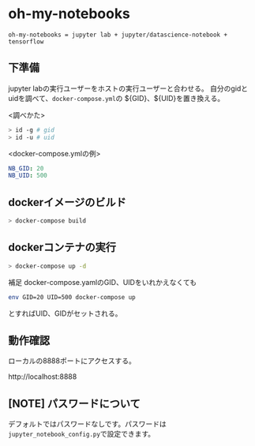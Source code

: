 # oh-my-notebooks

```oh-my-notebooks = jupyter lab + jupyter/datascience-notebook + tensorflow```

## 下準備

jupyter labの実行ユーザーをホストの実行ユーザーと合わせる。
自分のgidとuidを調べて、```docker-compose.yml```の \${GID}、${UID}を置き換える。

<調べかた>

```bash
> id -g # gid
> id -u # uid
```

<docker-compose.ymlの例>

```yaml
NB_GID: 20
NB_UID: 500
```

## dockerイメージのビルド

```bash
> docker-compose build
```

## dockerコンテナの実行

```bash
> docker-compose up -d
```

補足
docker-compose.yamlのGID、UIDをいれかえなくても

```bash
env GID=20 UID=500 docker-compose up
```
とすればUID、GIDがセットされる。

## 動作確認

ローカルの8888ポートにアクセスする。

http://localhost:8888

## [NOTE] パスワードについて

デフォルトではパスワードなしです。パスワードは`jupyter_notebook_config.py`で設定できます。

